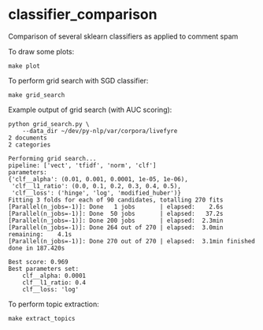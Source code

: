 classifier_comparison
=====================

Comparison of several sklearn classifiers as applied to comment spam

To draw some plots:

    make plot

To perform grid search with SGD classifier:

    make grid_search

Example output of grid search (with AUC scoring):

    python grid_search.py \
        --data_dir ~/dev/py-nlp/var/corpora/livefyre
    2 documents
    2 categories

    Performing grid search...
    pipeline: ['vect', 'tfidf', 'norm', 'clf']
    parameters:
    {'clf__alpha': (0.01, 0.001, 0.0001, 1e-05, 1e-06),
     'clf__l1_ratio': (0.0, 0.1, 0.2, 0.3, 0.4, 0.5),
     'clf__loss': ('hinge', 'log', 'modified_huber')}
    Fitting 3 folds for each of 90 candidates, totalling 270 fits
    [Parallel(n_jobs=-1)]: Done   1 jobs       | elapsed:    2.6s
    [Parallel(n_jobs=-1)]: Done  50 jobs       | elapsed:   37.2s
    [Parallel(n_jobs=-1)]: Done 200 jobs       | elapsed:  2.3min
    [Parallel(n_jobs=-1)]: Done 264 out of 270 | elapsed:  3.0min remaining:    4.1s
    [Parallel(n_jobs=-1)]: Done 270 out of 270 | elapsed:  3.1min finished
    done in 187.420s

    Best score: 0.969
    Best parameters set:
        clf__alpha: 0.0001
        clf__l1_ratio: 0.4
        clf__loss: 'log'

To perform topic extraction:

    make extract_topics
